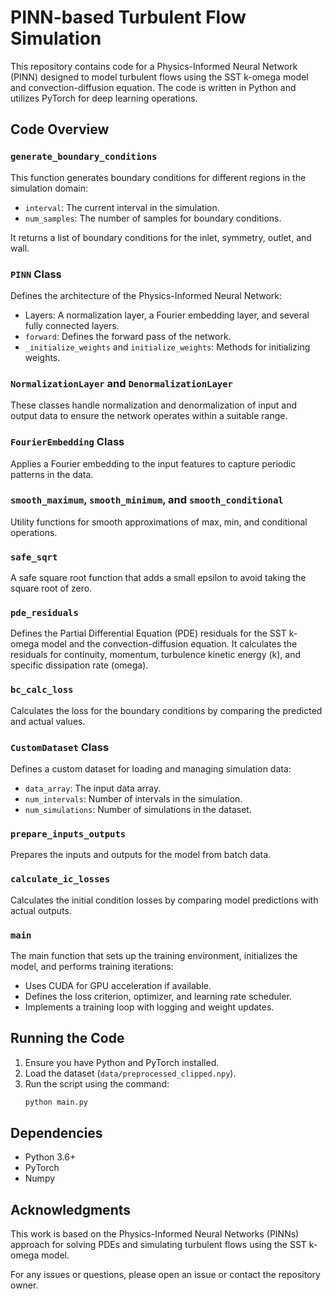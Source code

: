 # PINN-based Turbulent Flow Simulation

This repository contains code for a Physics-Informed Neural Network (PINN) designed to model turbulent flows using the SST k-omega model and convection-diffusion equation. The code is written in Python and utilizes PyTorch for deep learning operations.

## Code Overview

### `generate_boundary_conditions`

This function generates boundary conditions for different regions in the simulation domain:
- `interval`: The current interval in the simulation.
- `num_samples`: The number of samples for boundary conditions.

It returns a list of boundary conditions for the inlet, symmetry, outlet, and wall.

### `PINN` Class

Defines the architecture of the Physics-Informed Neural Network:
- Layers: A normalization layer, a Fourier embedding layer, and several fully connected layers.
- `forward`: Defines the forward pass of the network.
- `_initialize_weights` and `initialize_weights`: Methods for initializing weights.

### `NormalizationLayer` and `DenormalizationLayer`

These classes handle normalization and denormalization of input and output data to ensure the network operates within a suitable range.

### `FourierEmbedding` Class

Applies a Fourier embedding to the input features to capture periodic patterns in the data.

### `smooth_maximum`, `smooth_minimum`, and `smooth_conditional`

Utility functions for smooth approximations of max, min, and conditional operations.

### `safe_sqrt`

A safe square root function that adds a small epsilon to avoid taking the square root of zero.

### `pde_residuals`

Defines the Partial Differential Equation (PDE) residuals for the SST k-omega model and the convection-diffusion equation. It calculates the residuals for continuity, momentum, turbulence kinetic energy (k), and specific dissipation rate (omega).

### `bc_calc_loss`

Calculates the loss for the boundary conditions by comparing the predicted and actual values.

### `CustomDataset` Class

Defines a custom dataset for loading and managing simulation data:
- `data_array`: The input data array.
- `num_intervals`: Number of intervals in the simulation.
- `num_simulations`: Number of simulations in the dataset.

### `prepare_inputs_outputs`

Prepares the inputs and outputs for the model from batch data.

### `calculate_ic_losses`

Calculates the initial condition losses by comparing model predictions with actual outputs.

### `main`

The main function that sets up the training environment, initializes the model, and performs training iterations:
- Uses CUDA for GPU acceleration if available.
- Defines the loss criterion, optimizer, and learning rate scheduler.
- Implements a training loop with logging and weight updates.

## Running the Code

1. Ensure you have Python and PyTorch installed.
2. Load the dataset (`data/preprocessed_clipped.npy`).
3. Run the script using the command:
   ```sh
   python main.py
## Dependencies
- Python 3.6+
- PyTorch
- Numpy
## Acknowledgments
This work is based on the Physics-Informed Neural Networks (PINNs) approach for solving PDEs and simulating turbulent flows using the SST k-omega model.

For any issues or questions, please open an issue or contact the repository owner.
